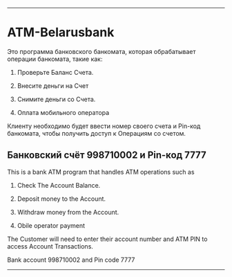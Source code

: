 *************************************************************************************************************************************************************************

# ATM-Belarusbank
Это программа банковского банкомата, которая обрабатывает операции банкомата, такие как:

1. Проверьте Баланс Счета.

2. Внесите деньги на Счет

3. Снимите деньги со Счета.

4. Оплата мобильного оператора 

Клиенту необходимо будет ввести номер своего счета и Pin-код банкомата, чтобы получить доступ к Операциям со счетом.

Банковский счёт 998710002 и Pin-код 7777
-------------------------------------------------------------------------------------------------------------------------------------------------------------------------
This is a bank ATM program that handles ATM operations such as

1. Check The Account Balance.

2. Deposit money to the Account.

3. Withdraw money from the Account.

4. Obile operator payment

The Customer will need to enter their account number and ATM PIN to access Account Transactions.

Bank account 998710002 and Pin code 7777

*************************************************************************************************************************************************************************
